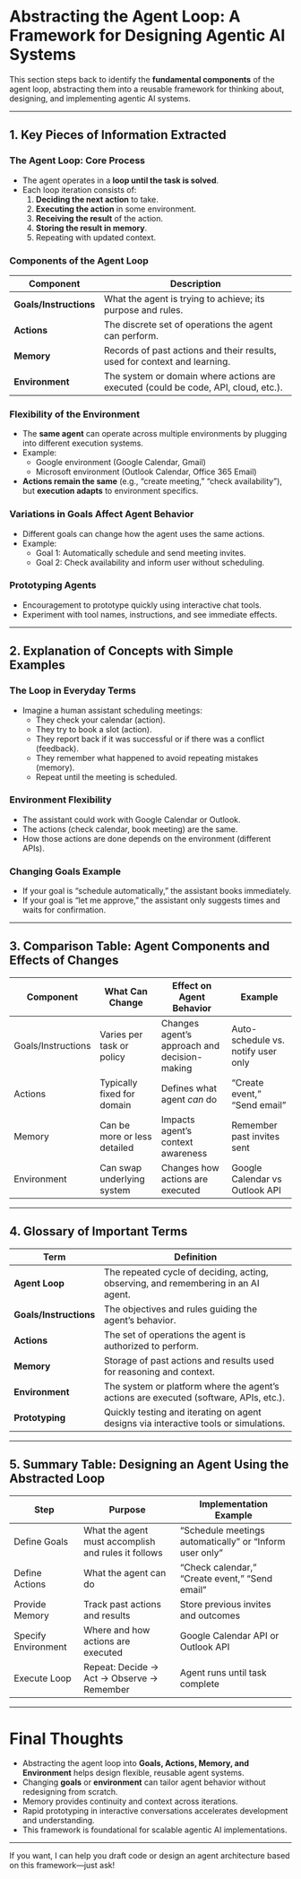 # Abstracting the Agent Loop: A Framework for Designing Agentic AI Systems

This section steps back to identify the **fundamental components** of the agent loop, abstracting them into a reusable framework for thinking about, designing, and implementing agentic AI systems.

---

## 1. Key Pieces of Information Extracted

### The Agent Loop: Core Process
- The agent operates in a **loop until the task is solved**.
- Each loop iteration consists of:
  1. **Deciding the next action** to take.
  2. **Executing the action** in some environment.
  3. **Receiving the result** of the action.
  4. **Storing the result in memory**.
  5. Repeating with updated context.

### Components of the Agent Loop

| Component         | Description                                               |
|-------------------|-----------------------------------------------------------|
| **Goals/Instructions** | What the agent is trying to achieve; its purpose and rules. |
| **Actions**           | The discrete set of operations the agent can perform.   |
| **Memory**            | Records of past actions and their results, used for context and learning. |
| **Environment**       | The system or domain where actions are executed (could be code, API, cloud, etc.). |

### Flexibility of the Environment
- The **same agent** can operate across multiple environments by plugging into different execution systems.
- Example:  
  - Google environment (Google Calendar, Gmail)  
  - Microsoft environment (Outlook Calendar, Office 365 Email)
- **Actions remain the same** (e.g., “create meeting,” “check availability”), but **execution adapts** to environment specifics.

### Variations in Goals Affect Agent Behavior
- Different goals can change how the agent uses the same actions.
- Example:  
  - Goal 1: Automatically schedule and send meeting invites.  
  - Goal 2: Check availability and inform user without scheduling.

### Prototyping Agents
- Encouragement to prototype quickly using interactive chat tools.
- Experiment with tool names, instructions, and see immediate effects.

---

## 2. Explanation of Concepts with Simple Examples

### The Loop in Everyday Terms
- Imagine a human assistant scheduling meetings:
  - They check your calendar (action).
  - They try to book a slot (action).
  - They report back if it was successful or if there was a conflict (feedback).
  - They remember what happened to avoid repeating mistakes (memory).
  - Repeat until the meeting is scheduled.

### Environment Flexibility
- The assistant could work with Google Calendar or Outlook.
- The actions (check calendar, book meeting) are the same.
- How those actions are done depends on the environment (different APIs).

### Changing Goals Example
- If your goal is “schedule automatically,” the assistant books immediately.
- If your goal is “let me approve,” the assistant only suggests times and waits for confirmation.

---

## 3. Comparison Table: Agent Components and Effects of Changes

| Component        | What Can Change                      | Effect on Agent Behavior                      | Example                              |
|------------------|------------------------------------|----------------------------------------------|------------------------------------|
| Goals/Instructions| Varies per task or policy           | Changes agent’s approach and decision-making | Auto-schedule vs. notify user only |
| Actions          | Typically fixed for domain          | Defines what agent *can* do                    | “Create event,” “Send email”        |
| Memory           | Can be more or less detailed        | Impacts agent’s context awareness             | Remember past invites sent          |
| Environment      | Can swap underlying system          | Changes how actions are executed               | Google Calendar vs Outlook API      |

---

## 4. Glossary of Important Terms

| Term               | Definition                                                                          |
|--------------------|-------------------------------------------------------------------------------------|
| **Agent Loop**     | The repeated cycle of deciding, acting, observing, and remembering in an AI agent.  |
| **Goals/Instructions** | The objectives and rules guiding the agent’s behavior.                            |
| **Actions**        | The set of operations the agent is authorized to perform.                           |
| **Memory**         | Storage of past actions and results used for reasoning and context.                 |
| **Environment**    | The system or platform where the agent’s actions are executed (software, APIs, etc.).|
| **Prototyping**    | Quickly testing and iterating on agent designs via interactive tools or simulations. |

---

## 5. Summary Table: Designing an Agent Using the Abstracted Loop

| Step                  | Purpose                                       | Implementation Example                            |
|-----------------------|-----------------------------------------------|-------------------------------------------------|
| Define Goals          | What the agent must accomplish and rules it follows | “Schedule meetings automatically” or “Inform user only” |
| Define Actions        | What the agent can do                          | “Check calendar,” “Create event,” “Send email”  |
| Provide Memory        | Track past actions and results                 | Store previous invites and outcomes              |
| Specify Environment   | Where and how actions are executed             | Google Calendar API or Outlook API                |
| Execute Loop          | Repeat: Decide → Act → Observe → Remember     | Agent runs until task complete                     |

---

# Final Thoughts

- Abstracting the agent loop into **Goals, Actions, Memory, and Environment** helps design flexible, reusable agent systems.
- Changing **goals** or **environment** can tailor agent behavior without redesigning from scratch.
- Memory provides continuity and context across iterations.
- Rapid prototyping in interactive conversations accelerates development and understanding.
- This framework is foundational for scalable agentic AI implementations.

---

If you want, I can help you draft code or design an agent architecture based on this framework—just ask!

